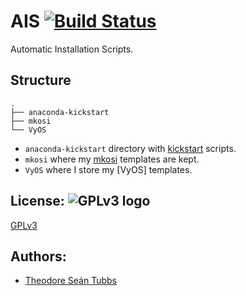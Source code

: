 # AIS [![Build Status](https://travis-ci.org/AdrianKoshka/AIS.svg?branch=master)](https://travis-ci.org/AdrianKoshka/AIS)
Automatic Installation Scripts.

## Structure

```
.
├── anaconda-kickstart
├── mkosi
└── VyOS
```

- `anaconda-kickstart` directory with [kickstart](https://access.redhat.com/documentation/en-US/Red_Hat_Enterprise_Linux/7/html/Installation_Guide/sect-kickstart-syntax.html) scripts.
- `mkosi` where my [mkosi](http://0pointer.net/blog/mkosi-a-tool-for-generating-os-images.html) templates are kept.
- `VyOS` where I store my [VyOS] templates.

## License: ![GPLv3 logo](https://www.gnu.org/graphics/gplv3-127x51.png)

[GPLv3](LICENSE)

## Authors:

- [Theodore Seán Tubbs](https://github.com/AdrianKoshka)
